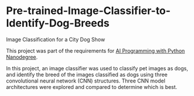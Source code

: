 # Pre-trained-Image-Classifier-to-Identify-Dog-Breeds
Image Classification for a City Dog Show


This project was part of the requirements for [AI Programming with Python Nanodegree](https://www.udacity.com/course/ai-programming-python-nanodegree--nd089).

In this project, an image classifier was used to classify pet images as dogs, and identify the breed of the images classified as dogs using three convolutional neural network (CNN) structures. Three CNN model architectures were explored and compared to determine which is best.


   
